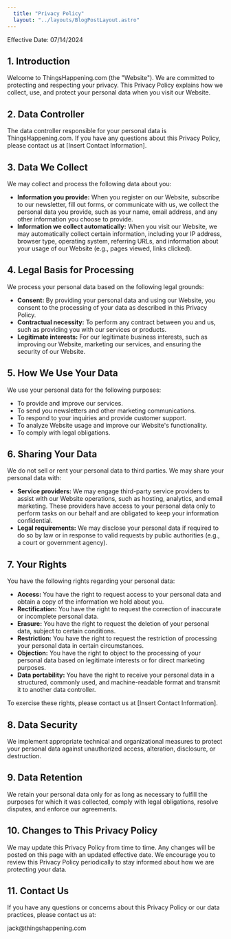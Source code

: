 ```yaml
---
  title: "Privacy Policy"
  layout: "../layouts/BlogPostLayout.astro"
---
```


<div>
  <div>
    <p>Effective Date: 07/14/2024</p>
  </div>

  <div>
    <h2>1. Introduction</h2>
    <p>Welcome to ThingsHappening.com (the "Website"). We are committed to protecting and respecting your privacy. This Privacy Policy explains how we collect, use, and protect your personal data when you visit our Website.</p>
  </div>

  <div>
    <h2>2. Data Controller</h2>
    <p>The data controller responsible for your personal data is ThingsHappening.com. If you have any questions about this Privacy Policy, please contact us at [Insert Contact Information].</p>
  </div>

  <div>
    <h2>3. Data We Collect</h2>
    <p>We may collect and process the following data about you:</p>
    <ul>
      <li><b>Information you provide:</b> When you register on our Website, subscribe to our newsletter, fill out forms, or communicate with us, we collect the personal data you provide, such as your name, email address, and any other information you choose to provide.</li>
      <li><b>Information we collect automatically:</b> When you visit our Website, we may automatically collect certain information, including your IP address, browser type, operating system, referring URLs, and information about your usage of our Website (e.g., pages viewed, links clicked).</li>
    </ul>
  </div>

  <div>
    <h2>4. Legal Basis for Processing</h2>
    <p>We process your personal data based on the following legal grounds:</p>
    <ul>
      <li><b>Consent:</b> By providing your personal data and using our Website, you consent to the processing of your data as described in this Privacy Policy.</li>
      <li><b>Contractual necessity:</b> To perform any contract between you and us, such as providing you with our services or products.</li>
      <li><b>Legitimate interests:</b> For our legitimate business interests, such as improving our Website, marketing our services, and ensuring the security of our Website.</li>
    </ul>
  </div>

  <div>
    <h2>5. How We Use Your Data</h2>
    <p>We use your personal data for the following purposes:</p>
    <ul>
      <li>To provide and improve our services.</li>
      <li>To send you newsletters and other marketing communications.</li>
      <li>To respond to your inquiries and provide customer support.</li>
      <li>To analyze Website usage and improve our Website's functionality.</li>
      <li>To comply with legal obligations.</li>
    </ul>
  </div>

  <div>
    <h2>6. Sharing Your Data</h2>
    <p>We do not sell or rent your personal data to third parties. We may share your personal data with:</p>
    <ul>
      <li><b>Service providers:</b> We may engage third-party service providers to assist with our Website operations, such as hosting, analytics, and email marketing. These providers have access to your personal data only to perform tasks on our behalf and are obligated to keep your information confidential.</li>
      <li><b>Legal requirements:</b> We may disclose your personal data if required to do so by law or in response to valid requests by public authorities (e.g., a court or government agency).</li>
    </ul>
  </div>

  <div>
    <h2>7. Your Rights</h2>
    <p>You have the following rights regarding your personal data:</p>
    <ul>
      <li><b>Access:</b> You have the right to request access to your personal data and obtain a copy of the information we hold about you.</li>
      <li><b>Rectification:</b> You have the right to request the correction of inaccurate or incomplete personal data.</li>
      <li><b>Erasure:</b> You have the right to request the deletion of your personal data, subject to certain conditions.</li>
      <li><b>Restriction:</b> You have the right to request the restriction of processing your personal data in certain circumstances.</li>
      <li><b>Objection:</b> You have the right to object to the processing of your personal data based on legitimate interests or for direct marketing purposes.</li>
      <li><b>Data portability:</b> You have the right to receive your personal data in a structured, commonly used, and machine-readable format and transmit it to another data controller.</li>
    </ul>
    <p>To exercise these rights, please contact us at [Insert Contact Information].</p>
  </div>

  <div>
    <h2>8. Data Security</h2>
    <p>We implement appropriate technical and organizational measures to protect your personal data against unauthorized access, alteration, disclosure, or destruction.</p>
  </div>

  <div>
    <h2>9. Data Retention</h2>
    <p>We retain your personal data only for as long as necessary to fulfill the purposes for which it was collected, comply with legal obligations, resolve disputes, and enforce our agreements.</p>
  </div>

  <div>
    <h2>10. Changes to This Privacy Policy</h2>
    <p>We may update this Privacy Policy from time to time. Any changes will be posted on this page with an updated effective date. We encourage you to review this Privacy Policy periodically to stay informed about how we are protecting your data.</p>
  </div>

  <div>
    <h2>11. Contact Us</h2>
    <p>If you have any questions or concerns about this Privacy Policy or our data practices, please contact us at:</p>
    <p>jack@thingshappening.com</p>
  </div>
</div>
